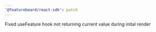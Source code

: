 ```yaml
---
'@featureboard/react-sdk': patch
---
```


Fixed useFeature hook not returning current value during inital render
